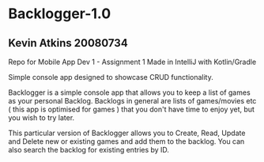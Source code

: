 # Backlogger-1.0
## Kevin Atkins 20080734
 Repo for Mobile App Dev 1 - Assignment 1
 Made in IntelliJ with Kotlin/Gradle
 
 Simple console app designed to showcase CRUD functionality.
 
 Backlogger is a simple console app that allows you 
 to keep a list of games as your personal Backlog.
 Backlogs in general are lists of games/movies etc ( this 
 app is optimised for games ) that you don't have time to 
 enjoy yet, but you wish to try later. 

 This particular version of Backlogger allows you
 to Create, Read, Update and Delete new or existing 
 games and add them to the backlog. You can also
 search the backlog for existing entries by ID.
